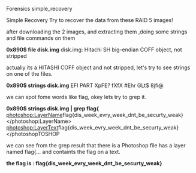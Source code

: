 Forensics
simple_recovery

Simple Recovery Try to recover the data from these RAID 5 images!

after downloading the 2 images, and extracting them ,doing some strings and file commands on them 

<b>0x890$ file disk.img</b>
disk.img: Hitachi SH big-endian COFF object, not stripped

actualiy its a HITASHI COFF object and not stripped, let's try to see strings on one of the files. 

<b>0x890$ strings disk.img</b>
EFI PART
XpFE?
fXfX
#Ehr
GLt$
8jfi@


we can spot fome words like flag, okey lets try to grep it. 

<b>0x890$ strings disk.img | grep flag{</b>
                  <photoshop:LayerName>flag{dis_week_evry_week_dnt_be_securty_weak}</photoshop:LayerName>
                  <photoshop:LayerText>flag{dis_week_evry_week_dnt_be_securty_weak}</photoshopTOSHOP
                  
we can see from the grep result that there is a Photoshop file has a layer named flag{... and containts the flag on a text.

<b>the flag is : flag{dis_week_evry_week_dnt_be_securty_weak}</b>
